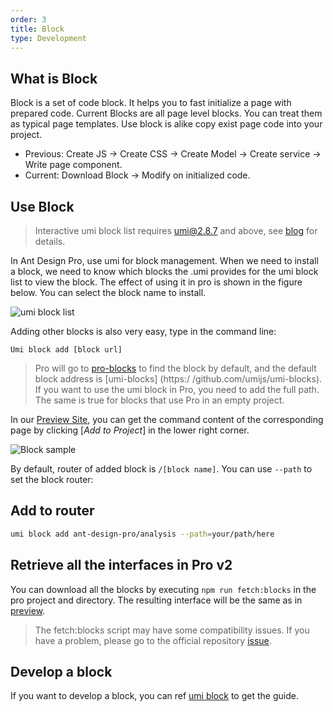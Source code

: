 ```yaml
---
order: 3
title: Block
type: Development
---
```


## What is Block

Block is a set of code block. It helps you to fast initialize a page with prepared code. Current Blocks are all page level blocks. You can treat them as typical page templates. Use block is alike copy exist page code into your project.

- Previous: Create JS -> Create CSS -> Create Model -> Create service -> Write page component.
- Current: Download Block -> Modify on initialized code.

## Use Block

> Interactive umi block list requires umi@2.8.7 and above, see [blog](/blog/better-block) for details.

In Ant Design Pro, use umi for block management. When we need to install a block, we need to know which blocks the .umi provides for the umi block list to view the block. The effect of using it in pro is shown in the figure below. You can select the block name to install.

![umi block list](https://gw.alipayobjects.com/zos/antfincdn/x4QZO%24Ubyh/1561713223131-f7111829-e270-4569-b5ac-8e8585581b96.png)

Adding other blocks is also very easy, type in the command line:

```Celebration
Umi block add [block url]
```

> Pro will go to [pro-blocks](https://github.com/ant-design/pro-blocks) to find the block by default, and the default block address is [umi-blocks] (https:/ /github.com/umijs/umi-blocks). If you want to use the umi block in Pro, you need to add the full path. The same is true for blocks that use Pro in an empty project.

In our [Preview Site](https://preview.pro.ant.design), you can get the command content of the corresponding page by clicking [_Add to Project_] in the lower right corner.

![Block sample](https://user-images.githubusercontent.com/5378891/58394196-98d26e00-8074-11e9-87c7-c527cf87545d.png)

By default, router of added block is `/[block name]`. You can use `--path` to set the block router:

## Add to router

```bash
umi block add ant-design-pro/analysis --path=your/path/here
```

## Retrieve all the interfaces in Pro v2

You can download all the blocks by executing `npm run fetch:blocks` in the pro project and directory. The resulting interface will be the same as in [preview](https://preview.pro.ant.design/).

> The fetch:blocks script may have some compatibility issues. If you have a problem, please go to the official repository [issue](https://github.com/ant-design/ant-design-pro/issues).

## Develop a block

If you want to develop a block, you can ref [umi block](https://umijs.org/guide/block.html) to get the guide.
